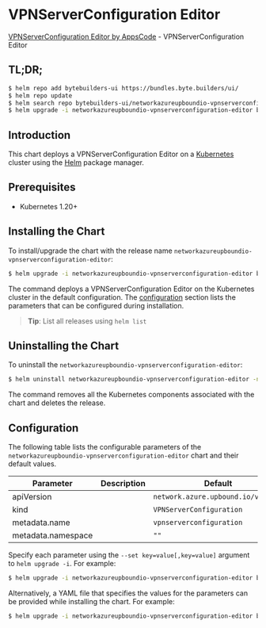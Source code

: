 # VPNServerConfiguration Editor

[VPNServerConfiguration Editor by AppsCode](https://byte.builders) - VPNServerConfiguration Editor

## TL;DR;

```bash
$ helm repo add bytebuilders-ui https://bundles.byte.builders/ui/
$ helm repo update
$ helm search repo bytebuilders-ui/networkazureupboundio-vpnserverconfiguration-editor --version=v0.4.18
$ helm upgrade -i networkazureupboundio-vpnserverconfiguration-editor bytebuilders-ui/networkazureupboundio-vpnserverconfiguration-editor -n default --create-namespace --version=v0.4.18
```

## Introduction

This chart deploys a VPNServerConfiguration Editor on a [Kubernetes](http://kubernetes.io) cluster using the [Helm](https://helm.sh) package manager.

## Prerequisites

- Kubernetes 1.20+

## Installing the Chart

To install/upgrade the chart with the release name `networkazureupboundio-vpnserverconfiguration-editor`:

```bash
$ helm upgrade -i networkazureupboundio-vpnserverconfiguration-editor bytebuilders-ui/networkazureupboundio-vpnserverconfiguration-editor -n default --create-namespace --version=v0.4.18
```

The command deploys a VPNServerConfiguration Editor on the Kubernetes cluster in the default configuration. The [configuration](#configuration) section lists the parameters that can be configured during installation.

> **Tip**: List all releases using `helm list`

## Uninstalling the Chart

To uninstall the `networkazureupboundio-vpnserverconfiguration-editor`:

```bash
$ helm uninstall networkazureupboundio-vpnserverconfiguration-editor -n default
```

The command removes all the Kubernetes components associated with the chart and deletes the release.

## Configuration

The following table lists the configurable parameters of the `networkazureupboundio-vpnserverconfiguration-editor` chart and their default values.

|     Parameter      | Description |                    Default                    |
|--------------------|-------------|-----------------------------------------------|
| apiVersion         |             | <code>network.azure.upbound.io/v1beta1</code> |
| kind               |             | <code>VPNServerConfiguration</code>           |
| metadata.name      |             | <code>vpnserverconfiguration</code>           |
| metadata.namespace |             | <code>""</code>                               |


Specify each parameter using the `--set key=value[,key=value]` argument to `helm upgrade -i`. For example:

```bash
$ helm upgrade -i networkazureupboundio-vpnserverconfiguration-editor bytebuilders-ui/networkazureupboundio-vpnserverconfiguration-editor -n default --create-namespace --version=v0.4.18 --set apiVersion=network.azure.upbound.io/v1beta1
```

Alternatively, a YAML file that specifies the values for the parameters can be provided while
installing the chart. For example:

```bash
$ helm upgrade -i networkazureupboundio-vpnserverconfiguration-editor bytebuilders-ui/networkazureupboundio-vpnserverconfiguration-editor -n default --create-namespace --version=v0.4.18 --values values.yaml
```
